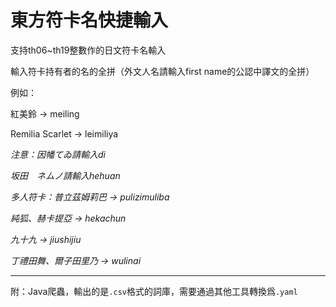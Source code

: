 # 東方符卡名快捷輸入

支持th06~th19整數作的日文符卡名輸入

輸入符卡持有者的名的全拼（外文人名請輸入first name的公認中譯文的全拼）

例如：

紅美鈴 -> meiling

Remilia Scarlet -> leimiliya

*注意：因幡てゐ請輸入di*

*坂田　ネムノ請輸入hehuan*

*多人符卡：普立茲姆莉巴 -> pulizimuliba*

*純狐、赫卡提亞 -> hekachun*

*九十九 -> jiushijiu*

*丁禮田舞、爾子田里乃 -> wulinai*

---

附：Java爬蟲，輸出的是`.csv`格式的詞庫，需要通過其他工具轉換爲`.yaml`
